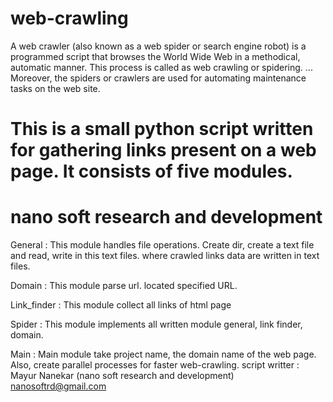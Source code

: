 # web-crawling
A web crawler (also known as a web spider or search engine robot) is a programmed script that browses the World Wide Web in a methodical, automatic manner. This process is called as web crawling or spidering. ... Moreover, the spiders or crawlers are used for automating maintenance tasks on the web site.

# This is a small python script written for gathering links present on a web page. It consists of five modules.
# nano soft research and development 
General : This module handles file operations. Create dir, create a text file and read, write in this text files. where crawled links data           are written in text files.

Domain : This module parse url. located specified URL.

Link_finder : This module collect all links of html page <a>
  
Spider : This module implements all written module general, link finder, domain.

Main : Main module take project name, the domain name of the web page. Also, create parallel processes for faster web-crawling.
script  writter : Mayur Nanekar (nano soft research and development) nanosoftrd@gmail.com
